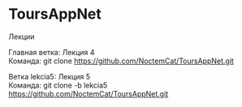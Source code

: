 # ToursAppNet
Лекции

Главная ветка: Лекция 4<br>
Команда: git clone https://github.com/NoctemCat/ToursAppNet.git

Ветка lekcia5: Лекция 5<br>
Команда: git clone -b lekcia5 https://github.com/NoctemCat/ToursAppNet.git

